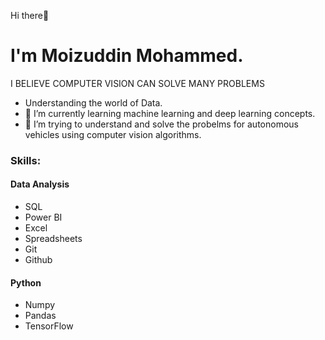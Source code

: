 Hi there👋

# I'm Moizuddin Mohammed.

I BELIEVE COMPUTER VISION CAN SOLVE MANY PROBLEMS

-    Understanding the world of Data.
- 🌱 I’m currently learning machine learning and deep learning concepts.
- 👯 I’m trying to understand and solve the probelms for autonomous vehicles using computer vision algorithms.

### Skills:
#### Data Analysis
  * SQL
  * Power BI
  * Excel
  * Spreadsheets
  * Git
  * Github
#### Python
  * Numpy
  * Pandas
  * TensorFlow


